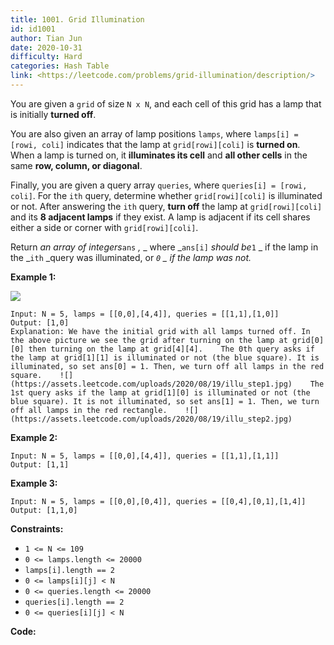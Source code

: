 ```yaml
---
title: 1001. Grid Illumination
id: id1001
author: Tian Jun
date: 2020-10-31
difficulty: Hard
categories: Hash Table
link: <https://leetcode.com/problems/grid-illumination/description/>
---
```


You are given a `grid` of size `N x N`, and each cell of this grid has a lamp
that is initially **turned off**.

You are also given an array of lamp positions `lamps`, where `lamps[i] =
[rowi, coli]` indicates that the lamp at `grid[rowi][coli]` is **turned on**.
When a lamp is turned on, it **illuminates its cell** and **all  other cells**
in the same **row, column, or diagonal**.

Finally, you are given a query array `queries`, where `queries[i] = [rowi,
coli]`. For the `ith` query, determine whether `grid[rowi][coli]` is
illuminated or not. After answering the `ith` query,  **turn off** the lamp at
`grid[rowi][coli]` and its **8 adjacent lamps** if they exist. A lamp is
adjacent if its cell shares either a side or corner with `grid[rowi][coli]`.

Return _an array of integers_`ans` _,_ _  where _`ans[i]` _should be_`1` _  if
the lamp in the _`ith` _query was illuminated, or  _`0` _  if the lamp was
not._



**Example 1:**

![](https://assets.leetcode.com/uploads/2020/08/19/illu_1.jpg)
            
	Input: N = 5, lamps = [[0,0],[4,4]], queries = [[1,1],[1,0]]    
	Output: [1,0]    
	Explanation: We have the initial grid with all lamps turned off. In the above picture we see the grid after turning on the lamp at grid[0][0] then turning on the lamp at grid[4][4].    The 0th query asks if the lamp at grid[1][1] is illuminated or not (the blue square). It is illuminated, so set ans[0] = 1. Then, we turn off all lamps in the red square.    ![](https://assets.leetcode.com/uploads/2020/08/19/illu_step1.jpg)    The 1st query asks if the lamp at grid[1][0] is illuminated or not (the blue square). It is not illuminated, so set ans[1] = 1. Then, we turn off all lamps in the red rectangle.    ![](https://assets.leetcode.com/uploads/2020/08/19/illu_step2.jpg)    

**Example 2:**
            
	Input: N = 5, lamps = [[0,0],[4,4]], queries = [[1,1],[1,1]]    
	Output: [1,1]    

**Example 3:**
            
	Input: N = 5, lamps = [[0,0],[0,4]], queries = [[0,4],[0,1],[1,4]]    
	Output: [1,1,0]    



**Constraints:**

  * `1 <= N <= 109`
  * `0 <= lamps.length <= 20000`
  * `lamps[i].length == 2`
  * `0 <= lamps[i][j] < N`
  * `0 <= queries.length <= 20000`
  * `queries[i].length == 2`
  * `0 <= queries[i][j] < N`


**Code:**
